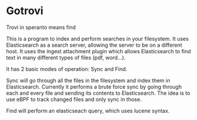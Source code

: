 # Gotrovi

Trovi in speranto means find

This is a program to index and perform searches in your filesystem. It uses Elasticsearch as a search server, allowing the server to be on a different host. It uses the ingest attachment plugin which allows Elasticsearch to find text in many different types of files (pdf, word...).

It has 2 basic modes of operation: Sync and Find.

Sync will go through all the files in the filesystem and index them in Elasticsearch. Currently it performs a brute force sync by going through each and every file and sending its contents to Elasticsearch. The idea is to use eBPF to track changed files and only sync in those.

Find will perform an elasticseach query, which uses lucene syntax.

